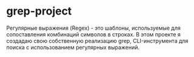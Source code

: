 # grep-project
Регулярные выражения (Regex) - это шаблоны, используемые для сопоставления комбинаций символов в строках. В этом проекте я создадаю свою собственную реализацию grep, CLI-инструмента для поиска с использованием регулярных выражений.
